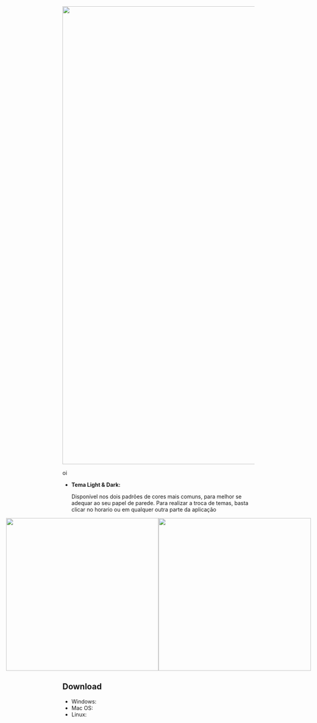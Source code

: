 <center>
  <img style="width: 1200px" src="https://user-images.githubusercontent.com/68287307/148290964-d2dedcf4-2679-4297-ae54-497a27e5d42d.png"/>
</center>

<p>
  oi
</p>

<ul>
  <li><b>Tema Light & Dark:</b></li> <p>Disponível nos dois padrões de cores mais comuns, para melhor se adequar ao seu papel de parede. Para realizar a troca de temas, basta clicar no horario ou em qualquer outra parte da aplicação</p>
</ul>

<div style="display: flex; justify-content: center; flex-direction: row;">
  <img style="width: 400px" src="https://user-images.githubusercontent.com/68287307/148287319-9046f1c6-aa61-489e-acbf-cafee0e237cb.png"/>
  <img style="width: 400px"src="https://user-images.githubusercontent.com/68287307/148287951-ee54d699-04de-4483-b5bb-151e023712fa.png"/>
</div>

## Download

<ul>
  <li>Windows: </li>
  <li>Mac OS: </li>
  <li>Linux: </li>
</ul>
